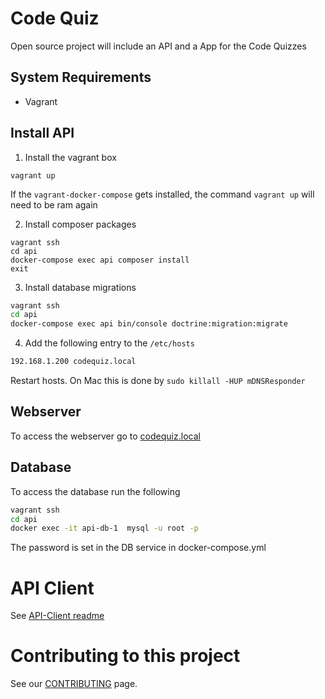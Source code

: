 # Code Quiz
Open source project will include an API and a App for the Code Quizzes

## System Requirements
- Vagrant

## Install API

1. Install the vagrant box
```
vagrant up
```
If the `vagrant-docker-compose` gets installed, the command `vagrant up` will need to be ram again

2. Install composer packages

```
vagrant ssh
cd api
docker-compose exec api composer install
exit
```

3. Install database migrations
```bash
vagrant ssh
cd api
docker-compose exec api bin/console doctrine:migration:migrate
```
4. Add the following entry to the `/etc/hosts`

```bash
192.168.1.200 codequiz.local
```

Restart hosts.  On Mac this is done by `sudo killall -HUP mDNSResponder`

## Webserver
To access the webserver go to [codequiz.local](http://codequiz.local)

## Database
To access the database run the following
```bash
vagrant ssh
cd api
docker exec -it api-db-1  mysql -u root -p
```
The password is set in the DB service in docker-compose.yml

# API Client

See [API-Client readme](api-client/README.md)

# Contributing to this project
See our [CONTRIBUTING](CONTRIBUTING.md) page.
